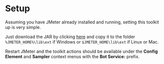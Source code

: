 # Setup
Assuming you have JMeter already installed and running, setting this toolkit up is very simple.

Just download the JAR by clicking [here](../dist/BotServiceStressToolkit-1.0.0-beta.jar) and copy it to the folder `%JMETER_HOME%\lib\ext` if Windows or `$JMETER_HOME\lib\ext` if Linux or Mac.

Restart JMeter and the toolkit actions should be available under the **Config Element** and **Sampler** context menus with the **Bot Service:** prefix.